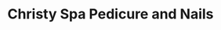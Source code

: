 ---
title: "Christy Spa Pedicure and Nails"
url: /huntingtown/christy-spa-pedicure-and-nails/
shop: beauty
---